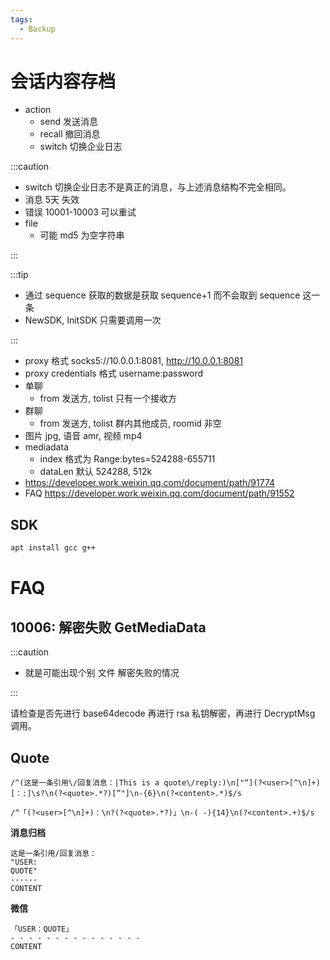```yaml
---
tags:
  - Backup
---
```


# 会话内容存档

- action
  - send 发送消息
  - recall 撤回消息
  - switch 切换企业日志

:::caution

- switch 切换企业日志不是真正的消息，与上述消息结构不完全相同。
- 消息 5天 失效
- 错误 10001-10003 可以重试
- file
  - 可能 md5 为空字符串

:::


:::tip

- 通过 sequence 获取的数据是获取 sequence+1 而不会取到 sequence 这一条
- NewSDK, InitSDK 只需要调用一次

:::

- proxy 格式 socks5://10.0.0.1:8081, http://10.0.0.1:8081
- proxy credentials 格式 username:password
- 单聊
  - from 发送方, tolist 只有一个接收方
- 群聊
  - from 发送方, tolist 群内其他成员, roomid 非空
- 图片 jpg, 语音 amr, 视频 mp4
- mediadata
  - index 格式为 Range:bytes=524288-655711
  - dataLen 默认 524288, 512k
- https://developer.work.weixin.qq.com/document/path/91774
- FAQ https://developer.work.weixin.qq.com/document/path/91552

## SDK

```bash
apt install gcc g++
```

# FAQ

## 10006: 解密失败 GetMediaData

:::caution

- 就是可能出现个别 文件 解密失败的情况

:::

请检查是否先进行 base64decode 再进行 rsa 私钥解密，再进行 DecryptMsg 调用。


## Quote

```
/^(这是一条引用\/回复消息：|This is a quote\/reply:)\n["“](?<user>[^\n]+)[：:]\s?\n(?<quote>.*?)[”"]\n-{6}\n(?<content>.*)$/s
```

```
/^「(?<user>[^\n]+)：\n?(?<quote>.*?)」\n-( -){14}\n(?<content>.+)$/s
```

**消息归档**

```
这是一条引用/回复消息：
"USER:
QUOTE"
------
CONTENT
```

**微信**

```
「USER：QUOTE」
- - - - - - - - - - - - - - -
CONTENT
```
